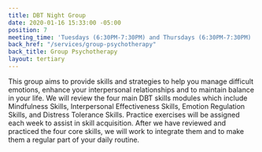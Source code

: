 ```yaml
---
title: DBT Night Group
date: 2020-01-16 15:33:00 -05:00
position: 7
meeting_time: 'Tuesdays (6:30PM-7:30PM) and Thursdays (6:30PM-7:30PM) '
back_href: "/services/group-psychotherapy"
back_title: Group Psychotherapy
layout: tertiary
---
```


This group aims to provide skills and strategies to help you manage difficult emotions, enhance your interpersonal relationships and to maintain balance in your life. We will review the four main DBT skills modules which include Mindfulness Skills, Interpersonal Effectiveness Skills, Emotion Regulation Skills, and Distress Tolerance Skills. Practice exercises will be assigned each week to assist in skill acquisition. After we have reviewed and practiced the four core skills, we will work to integrate them and to make them a regular part of your daily routine.

